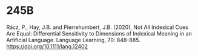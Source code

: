 # 245B
Rácz, P., Hay, J.B. and Pierrehumbert, J.B. (2020), Not All Indexical Cues Are Equal: Differential Sensitivity to Dimensions of Indexical Meaning in an Artificial Language. Language Learning, 70: 848-885. https://doi.org/10.1111/lang.12402
